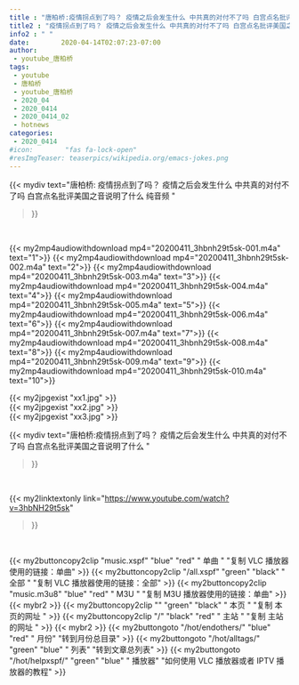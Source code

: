 ```yaml
---
title : "唐柏桥:疫情拐点到了吗？ 疫情之后会发生什么 中共真的对付不了吗 白宫点名批评美国之音说明了什么 纯音频 "
title2 : "疫情拐点到了吗？ 疫情之后会发生什么 中共真的对付不了吗 白宫点名批评美国之音说明了什么 纯音频 "
info2 : " "
date:        2020-04-14T02:07:23-07:00
author:
 - youtube_唐柏桥
tags:
 - youtube
 - 唐柏桥
 - youtube_唐柏桥
 - 2020_04
 - 2020_0414
 - 2020_0414_02
 - hotnews
categories:
 - 2020_0414
#icon:        "fas fa-lock-open"
#resImgTeaser: teaserpics/wikipedia.org/emacs-jokes.png
---
```


{{< mydiv text="唐柏桥: 疫情拐点到了吗？ 疫情之后会发生什么 中共真的对付不了吗 白宫点名批评美国之音说明了什么 纯音频 "
>}}
<br>


{{< my2mp4audiowithdownload mp4="20200411_3hbnh29t5sk-001.m4a" text="1">}}
{{< my2mp4audiowithdownload mp4="20200411_3hbnh29t5sk-002.m4a" text="2">}}
{{< my2mp4audiowithdownload mp4="20200411_3hbnh29t5sk-003.m4a" text="3">}}
{{< my2mp4audiowithdownload mp4="20200411_3hbnh29t5sk-004.m4a" text="4">}}
{{< my2mp4audiowithdownload mp4="20200411_3hbnh29t5sk-005.m4a" text="5">}}
{{< my2mp4audiowithdownload mp4="20200411_3hbnh29t5sk-006.m4a" text="6">}}
{{< my2mp4audiowithdownload mp4="20200411_3hbnh29t5sk-007.m4a" text="7">}}
{{< my2mp4audiowithdownload mp4="20200411_3hbnh29t5sk-008.m4a" text="8">}}
{{< my2mp4audiowithdownload mp4="20200411_3hbnh29t5sk-009.m4a" text="9">}}
{{< my2mp4audiowithdownload mp4="20200411_3hbnh29t5sk-010.m4a" text="10">}}












{{< my2jpgexist "xx1.jpg" >}}<br>
{{< my2jpgexist "xx2.jpg" >}}<br>
{{< my2jpgexist "xx3.jpg" >}}<br>



{{< mydiv text="唐柏桥:疫情拐点到了吗？ 疫情之后会发生什么 中共真的对付不了吗 白宫点名批评美国之音说明了什么 "
>}}
<br>

{{< my2linktextonly link="https://www.youtube.com/watch?v=3hbNH29t5sk"
>}}


<br>

{{< my2buttoncopy2clip "music.xspf"        "blue"   "red"    " 单曲 "  "复制 VLC 播放器使用的链接：单曲" >}} {{< my2buttoncopy2clip "/all.xspf"         "green"  "black"  " 全部 "  "复制 VLC 播放器使用的链接：全部" >}} {{< my2buttoncopy2clip "music.m3u8"        "blue"   "red"    " M3U  "    "复制 M3U 播放器使用的链接：单曲" >}} {{< mybr2 >}} {{< my2buttoncopy2clip ""                  "green"  "black"  " 本页 "    "复制 本页的网址 " >}} {{< my2buttoncopy2clip "/"                 "black"  "red"    " 主站 "    "复制 主站的网址 " >}} {{< mybr2 >}} {{< my2buttongoto      "/hot/endothers/"   "blue"   "red"    " 月份"   "转到月份总目录" >}} {{< my2buttongoto      "/hot/alltags/"     "green"  "blue"   " 列表"   "转到文章总列表" >}} {{< my2buttongoto      "/hot/helpxspf/"    "green"  "blue"   " 播放器" "如何使用 VLC 播放器或者 IPTV 播放器的教程" >}} 
